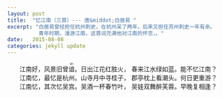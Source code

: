 ```yaml
---
layout: post
title:  "忆江南（三首）--- 唐&middot;白居易 "
excerpt: "白居易曾经担任杭州刺史，在杭州呆了两年，后来又担任苏州刺史一年有余。
          青年时期，漫游江南，这首词充满他对江南的怀念，。" 
date:   2015-08-08
categories: jekyll update
--- 
```

　　江南好，风景旧曾<ruby>谙<rt>ān</rt></ruby>。日出江花红胜火，
    春来江水绿如蓝。能不忆江南？
　　江南忆，最忆是杭州。山寺月中寻桂子，
    郡亭枕上看潮头。何日更重游？
　　江南忆，其次忆吴宫。吴酒一杯春竹叶，
    吴娃双舞醉芙蓉。早晚复相逢？
 